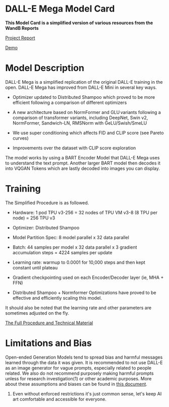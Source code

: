 # DALL-E Mega Model Card

**This Model Card is a simplified version of various resources from the WandB Reports**

[Project Report](https://wandb.ai/dalle-mini/dalle-mini/reports/DALL-E-mini-Generate-images-from-any-text-prompt--VmlldzoyMDE4NDAy)

[Demo](https://huggingface.co/spaces/dalle-mini/dalle-mini)

# Model Description

DALL-E Mega is a simplified replication of the original DALL-E training in the open. DALL-E Mega has improved from DALL-E Mini in several key ways. 

* Optimizer updated to Distributed Shampoo which proved to be more efficient following a comparison of different optimizers﻿

* A new architecture based on NormFormer and GLU variants following a comparison of transformer variants, including DeepNet, Swin v2, NormFormer, Sandwich-LN, RMSNorm with GeLU/Swish/SmeLU

* We use super conditioning which affects FID and CLIP score (see Pareto curves)

* Improvements over the dataset with CLIP score exploration

The model works by using a BART Encoder Model that DALL-E Mega uses to understand the text prompt. Another larger BART model then decodes it into VQGAN Tokens which are lastly decoded into images you can display.

# Training

The Simplified Procedure is as followed.

* Hardware: 1 pod TPU v3-256 = 32 nodes of TPU VM v3-8 (8 TPU per node) = 256 TPU v3

* Optimizer: Distributed Shampoo

* Model Partition Spec: 8 model parallel x 32 data parallel

* Batch: 44 samples per model x 32 data parallel x 3 gradient accumulation steps =  4224 samples per update

* Learning rate: warmup to 0.0001 for 10,000 steps and then kept constant until plateau

* Gradient checkpointing used on each Encoder/Decoder layer (ie, MHA + FFN)

* Distributed Shampoo + Normformer Optimizations have proved to be effective and efficiently scaling this model. 

It should also be noted that the learning rate and other parameters are sometimes adjusted on the fly.

[The Full Procedure and Technical Material](https://wandb.ai/dalle-mini/dalle-mini/reports/DALL-E-Mega-Training--VmlldzoxODMxMDI2#training-parameters)

# Limitations and Bias

Open-ended Generation Models tend to spread bias and harmful messages learned through the data it was given. It is recommended to not use DALL-E as an image generator for vague prompts, especially related to people related. We also do not recommend purposely making harmful prompts unless for research investigation(1) or other academic purposes. More about these assumptions and biases can be found in [this document](https://docs.google.com/document/u/1/d/1C1iJYbzGN_7dfiQAjaQIbETbbzqaE3ci1Fns5TlR-UI/edit?ouid=113653653333035119417&usp=docs_home&ths=true).

1. Even without enforced restrictions it's just common sense, let's keep AI art comfortable and accessible for everyone.